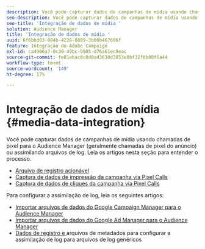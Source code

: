 ```yaml
---
description: Você pode capturar dados de campanhas de mídia usando chamadas de pixel para o Audience Manager (geralmente chamadas de pixel do anúncio) ou assimilando arquivos de log.
seo-description: Você pode capturar dados de campanhas de mídia usando chamadas de pixel para o Audience Manager (geralmente chamadas de pixel do anúncio) ou assimilando arquivos de log.
seo-title: 'Integração de dados de mídia '
solution: Audience Manager
title: 'Integração de dados de mídia '
uuid: 6f6bbd03-084b-4226-8809-3b00b467606f
feature: Integração do Adobe Campaign
exl-id: ca4906a7-0c39-49bc-9505-d76a61ec9eac
source-git-commit: fe01ebac8c0d0ad3630d3853e0bf32f0b00f6a44
workflow-type: tm+mt
source-wordcount: '149'
ht-degree: 17%

---
```


# Integração de dados de mídia {#media-data-integration}

Você pode capturar dados de campanhas de mídia usando chamadas de pixel para o Audience Manager (geralmente chamadas de pixel do anúncio) ou assimilando arquivos de log. Leia os artigos nesta seção para entender o processo.

<!-- c_camp_data_int.xml -->

* [Arquivo de registro acionável](/help/using/integration/media-data-integration/actionable-log-files.md)
* [Captura de dados de impressão da campanha via Pixel Calls](/help/using/integration/media-data-integration/impression-data-pixels.md)
* [Captura de dados de cliques da campanha via Pixel Calls](/help/using/integration/media-data-integration/click-data-pixels.md)

Para configurar a assimilação de log, leia os seguintes artigos:

* [Importar arquivos de dados do Google Campaign Manager para o Audience Manager](/help/using/reporting/audience-optimization-reports/aor-advertisers/import-dcm.md)
* [Importar arquivos de dados do Google Ad Manager para o Audience Manager ](/help/using/reporting/audience-optimization-reports/aor-publishers/import-dfp.md)
* [Dados de registro e ](/help/using/reporting/audience-optimization-reports/metadata-files-intro/metadata-files-intro.md) arquivos de metadados para configurar a assimilação de log para arquivos de log genéricos
